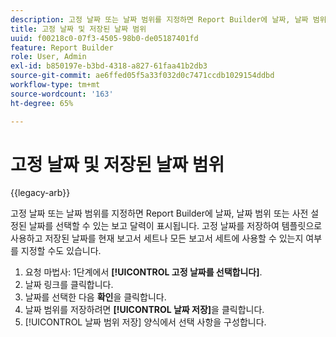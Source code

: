 ```yaml
---
description: 고정 날짜 또는 날짜 범위를 지정하면 Report Builder에 날짜, 날짜 범위 또는 사전 설정된 날짜를 선택할 수 있는 보고 달력이 표시됩니다. 고정 날짜를 저장하여 템플릿으로 사용하고 저장된 날짜를 현재 보고서 세트나 모든 보고서 세트에 사용할 수 있는지 여부를 지정할 수도 있습니다.
title: 고정 날짜 및 저장된 날짜 범위
uuid: f00218c0-07f3-4505-98b0-de05187401fd
feature: Report Builder
role: User, Admin
exl-id: b850197e-b3bd-4318-a827-61faa41b2db3
source-git-commit: ae6ffed05f5a33f032d0c7471ccdb1029154ddbd
workflow-type: tm+mt
source-wordcount: '163'
ht-degree: 65%

---
```


# 고정 날짜 및 저장된 날짜 범위

{{legacy-arb}}

고정 날짜 또는 날짜 범위를 지정하면 Report Builder에 날짜, 날짜 범위 또는 사전 설정된 날짜를 선택할 수 있는 보고 달력이 표시됩니다. 고정 날짜를 저장하여 템플릿으로 사용하고 저장된 날짜를 현재 보고서 세트나 모든 보고서 세트에 사용할 수 있는지 여부를 지정할 수도 있습니다.

1. 요청 마법사: 1단계에서 **[!UICONTROL 고정 날짜를 선택합니다]**.
1. 날짜 링크를 클릭합니다.
1. 날짜를 선택한 다음 **확인**&#x200B;을 클릭합니다.
1. 날짜 범위를 저장하려면 **[!UICONTROL 날짜 저장]**&#x200B;을 클릭합니다.
1. [!UICONTROL 날짜 범위 저장] 양식에서 선택 사항을 구성합니다. 
